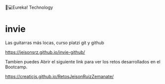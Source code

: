 🤖💻Eureka! Technology

# invie
Las guitarras más locas, curso platzi git y github

https://jeisonsrz.github.io/invie-github/


Tambien puedes Abrir el siguiente link para ver los retos desarrollados en el Bootcamp.

https://creaticjs.github.io/RetosJeisonRuizZemanate/
